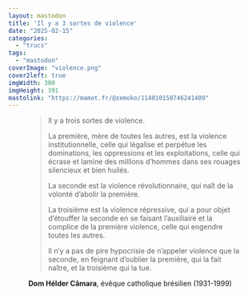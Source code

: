 ```yaml
---
layout: mastodon
title: 'Il y a 3 sortes de violence'
date: "2025-02-15"
categories: 
  - "trucs"
tags: 
  - "mastodon"
coverImage: "violence.png"
cover2left: true
imgWidth: 300
imgHeight: 391
mastolink: "https://mamot.fr/@zemoko/114010150746241409"
---
```


<figure>
  <blockquote class="citation"><div>
    <p>Il y a trois sortes de violence.</p>
    <p>La première, mère de toutes les autres, est la violence institutionnelle, celle qui légalise et perpétue les dominations, les oppressions et les exploitations, celle qui écrase et lamine des millions d’hommes dans ses rouages silencieux et bien huilés.</p>
    <p>La seconde est la violence révolutionnaire, qui naît de la volonté d’abolir la première.</p>
    <p>La troisième est la violence répressive, qui a pour objet d’étouffer la seconde en se faisant l’auxiliaire et la complice de la première violence, celle qui engendre toutes les autres.</p>
    <p>Il n’y a pas de pire hypocrisie de n’appeler violence que la seconde, en feignant d’oublier la première, qui la fait naître, et la troisième qui la tue.</p>
  </div></blockquote>
  <figcaption><strong>Dom Hélder Câmara</strong>, évêque catholique brésilien (1931-1999)</figcaption>
</figure>
